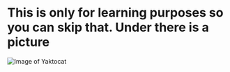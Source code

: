 # This is only for learning purposes so you can skip that. Under there is a picture

![Image of Yaktocat](https://octodex.github.com/images/yaktocat.png)
